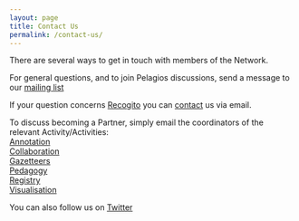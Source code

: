 ```yaml
---
layout: page
title: Contact Us
permalink: /contact-us/
---
```


There are several ways to get in touch with members of the Network.

For general questions, and to join Pelagios discussions, send a message to our <a href="https://groups.google.com/d/forum/pelagios-announcements">mailing list</a>

If your question concerns <a href="https://recogito.pelagios.org/">Recogito</a> you can [contact](mailto:commons@pelagios.org) us via email.  

To discuss becoming a Partner, simply email the coordinators of the relevant Activity/Activities:  
[Annotation](mailto:annotation@pelagios.org)  
[Collaboration](mailto:collaboration@pelagios.org)  
[Gazetteers](mailto:gazetteers@pelagios.org)  
[Pedagogy](mailto:pedagogy@pelagios.org)  
[Registry](mailto:registry@pelagios.org)  
[Visualisation](mailto:visualisation@pelagios.org)  

You can also follow us on [Twitter](https://twitter.com/PelagiosNetwork)
